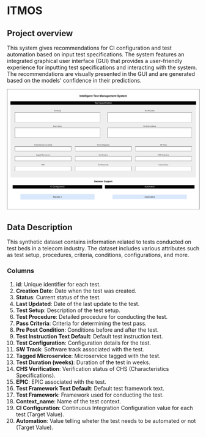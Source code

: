# ITMOS

## Project overview

This system gives recommendations for CI configuration and test automation based on input test specifications. The system features an integrated graphical user interface (GUI) that provides a user-friendly experience for inputting test specifications and  interacting with the system. The recommendations are visually presented in the GUI and are generated based on the models' confidence in their predictions.

![Figure 1: Overview of the implementation of AI system.](Figures/GUI.pdf/)


## Data Description
This synthetic dataset contains information related to tests conducted on test beds in a telecom industry. The dataset includes various attributes such as test setup, procedures, criteria, conditions, configurations, and more.

### Columns
1. **id**: Unique identifier for each test.
2. **Creation Date**: Date when the test was created.
3. **Status**: Current status of the test.
4. **Last Updated**: Date of the last update to the test.
5. **Test Setup**: Description of the test setup.
6. **Test Procedure**: Detailed procedure for conducting the test.
7. **Pass Criteria**: Criteria for determining the test pass.
8. **Pre Post Condition**: Conditions before and after the test.
9. **Test Instruction Text Default**: Default test instruction text.
10. **Test Configuration**: Configuration details for the test.
11. **SW Track**: Software track associated with the test.
12. **Tagged Microservice**: Microservice tagged with the test.
13. **Test Duration (weeks)**: Duration of the test in weeks.
14. **CHS Verification**: Verification status of CHS (Characteristics Specifications).
15. **EPIC**: EPIC associated with the test.
16. **Test Framework Text Default**: Default test framework text.
17. **Test Framework**: Framework used for conducting the test.
18. **Context_name**: Name of the test context.
19. **CI Configuration**: Continuous Integration Configuration value for each test (Target Value).
20. **Automation**: Value telling wheter the test needs to be automated or not (Target Value).
